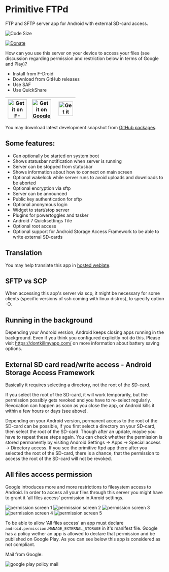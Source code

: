 # Primitive FTPd

FTP and SFTP server app for Android with external SD-card access.

<!--
[![Build Status](https://travis-ci.org/wolpi/prim-ftpd.png)](https://travis-ci.org/wolpi/prim-ftpd)
-->

![Code Size](https://img.shields.io/github/languages/code-size/wolpi/prim-ftpd.svg?style=popout)

[![Donate](https://img.shields.io/badge/Donate-PayPal-green.svg)](https://www.paypal.com/cgi-bin/webscr?cmd=_s-xclick&hosted_button_id=Q8TU8ZQX3WV8J)

How can you use this server on your device to access your files (see discussion regarding permission and restriction below in terms of Google and Play)?
* Install from F-Droid
* Download from GitHub releases
* Use SAF
* Use QuickShare

| [<img alt="Get it on F-Droid" height="60" src="https://f-droid.org/badge/get-it-on.png" />](https://f-droid.org/app/org.primftpd) | [<img alt="Get it on Google Play" height="60" src="https://play.google.com/intl/en_us/badges/images/generic/en_badge_web_generic.png" />](https://play.google.com/store/apps/details?id=org.primftpd) | [<img alt="Get it on Amazon" height="45" style="margin-left: 8px;" src="https://images-na.ssl-images-amazon.com/images/G/01/AmazonMobileApps/amazon-apps-store-us-black.png" />](http://www.amazon.com/wolpi-primitive-FTPd/dp/B00KERCPNY/ref=sr_1_1) |
| --- | --- | --- |

You may download latest development snapshot from [GitHub packages](https://github.com/wolpi/prim-ftpd/packages/).

## Some features:
* Can optionally be started on system boot
* Shows statusbar notification when server is running
* Server can be stopped from statusbar
* Shows information about how to connect on main screen
* Optional wakelock while server runs to avoid uploads and downloads to be aborted
* Optional encryption via sftp
* Server can be announced
* Public key authentication for sftp
* Optional anonymous login
* Widget to start/stop server
* Plugins for powertoggles and tasker
* Android 7 Quicksettings Tile
* Optional root access
* Optional support for Android Storage Access Framework to be able to write external SD-cards

## Translation
You may help translate this app in [hosted weblate](https://hosted.weblate.org/projects/pftpd/pftpd/).

## SFTP vs SCP

When accessing this app's server via scp, it might be necessary for some clients (specific versions of ssh coming with linux distros), to specify option -O. 

## Running in the background

Depending your Android version, Android keeps closing apps running in the background. Even if you think you configured explicitly not do this. Please visit https://dontkillmyapp.com/ on more information about battery saving options.

## External SD card read/write access - Android Storage Access Framework

Basically it requires selecting a directory, not the root of the SD-card.

If you select the root of the SD-card, it will work temporarily, but the permission possibly gets revoked and you have to re-select regularly. Revocation can happen as soon as you close the app, or Android kills it within a few hours or days (see above).

Depending on your Android version, permanent access to the root of the SD-card can be possible, if you first select a directory on your SD-card, then select the root of the SD-card. Though after an update, maybe you have to repeat these steps again. You can check whether the permission is stored permanently by visiting Android Settings &#8594; Apps &#8594; Special access &#8594; Directory access. If you see the primitive ftpd app there after you selected the root of the SD-card, there is a chance, that the permission to access the root of the SD-card will not be revoked.

## All files access permission

Google introduces more and more restrictions to filesystem access to Android. In order to access all
your files through this server you might have to grant it 'all files access' permission in Anroid settings.

![permission screen 1](fastlane/img/permission1.png)
![permission screen 2](fastlane/img/permission2.png)
![permission screen 3](fastlane/img/permission3.png)
![permission screen 4](fastlane/img/permission4.png)
![permission screen 5](fastlane/img/permission5.png)

To be able to allow 'All files access' an app must declare `android.permission.MANAGE_EXTERNAL_STORAGE` in it's manifest file.
Google has a policy wether an app is allowed to declare that permission and be published on Google Play.
As you can see below this app is considered as not compliant.

Mail from Google:

![google play policy mail](fastlane/img/google-play-policy-mail.png)
